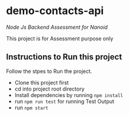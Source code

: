 # demo-contacts-api
*Node Js Backend Assessment for Nanoid*

This project is for Assessment purpose only

## Instructions to Run this project
Follow the stpes to Run the project.
* Clone this project first
* cd into project root directory
* Install dependencies by running ```npm install```
* run ```npm run test``` for running Test Output
* run ```npm start```
